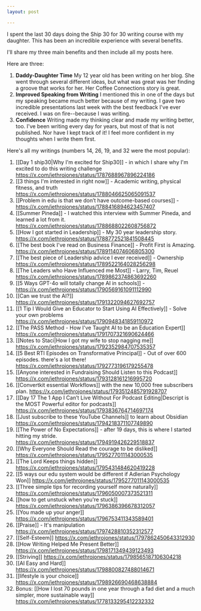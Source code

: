 ```yaml
---
layout: post

---
```

I spent the last 30 days doing the Ship 30 for 30 writing course with my daughter. This has been an incredible experience with several benefits. 

I'll share my three main benefits and then include all my posts here. 

Here are three: 

1. **Daddy-Daughter Time**
My 12 year old has been writing on her blog. She went through several different ideas, but what was great was her finding a groove that works for her. Her Coffee Connections story is great. 
1. **Improved Speaking from Writing**
I mentioned this in one of the days but my speaking became much better because of my writing. I gave two incredible presentations last week with the best feedback I've ever received. I was on fire--because I was writing. 
1. **Confidence**
Writing made my thinking clear and made my writing better, too. I've been writing every day for years, but most of that is not published. Nor have I kept track of it! I feel more confident in my thoughts when I write them first. 

Here's all my writings (numbers 14, 26, 19, and 32 were the most popular): 
1. [[Day 1 ship30|Why I'm excited for Ship30]] - in which I share why I'm excited to do this writing challenge
   https://x.com/jethrojones/status/1787688967896224186
2. [[3 things I'm interested in right now]] - Academic writing, physical fitness, and truth 
   https://x.com/jethrojones/status/1788046625065091537
3. [[Problem in edu is that we don’t have outcome-based courses]] - 
   https://x.com/jethrojones/status/1788416894623457407
4. [[Summer Pineda]] - I watched this interview with Summer Pineda, and learned a lot from it.
   https://x.com/jethrojones/status/1788688022608756872
5. [[How I got started in Leadership]] - My 30 year leadership story. 
   https://x.com/jethrojones/status/1788772521841508445
6. [[The best book I've read on Business Finance]] - Profit First is Amazing. 
   https://x.com/jethrojones/status/1789114074606805300
7. [[The best piece of Leadership advice I ever received]] - Ownership 
   https://x.com/jethrojones/status/1789522164028256298
8. [[The Leaders who Have Influenced me Most]] - Larry, Tim, Reuel 
   https://x.com/jethrojones/status/1789862374863692260
9. [[5 Ways GPT-4o will totally change AI in schools]] - 
   https://x.com/jethrojones/status/1790569161091112990
10. [[Can we trust the AI?]]
    https://x.com/jethrojones/status/1791322094627692757
11. [[1 Tip I Would Give an Educator to Start Using AI Effectively]] - Solve your own problems
    https://x.com/jethrojones/status/1790948341859110972
12. [[The PASS Method - How I've Taught AI to be an Education Expert]] 
    https://x.com/jethrojones/status/1791707321690624466
13. [[Notes to Staci|How I got my wife to stop nagging me]]
    https://x.com/jethrojones/status/1792352984707535357
14. [[5 Best RTI Episodes on Transformative Principal]] - Out of over 600 episodes. there's a lot there!
    https://x.com/jethrojones/status/1792773196179255478
15. [[Anyone interested in Fundraising Should Listen to this Podcast]]
    https://x.com/jethrojones/status/1793128161216995720
16. [[Convertkit essential Workflows]] with the new 10,000 free subscribers plan.
    https://x.com/jethrojones/status/1793512485791928707
17. [[Day 17 The 1 App I Can’t Live Without For Podcast Editing|Descript is the MOST Powerful editor for podcasts]]
    https://x.com/jethrojones/status/1793836764714697174
18. [[Just subscribe to these YouTube Channels]] to learn about Obsidian 
    https://x.com/jethrojones/status/1794218371107749890
19. [[The Power of No Expectations]] - after 19 days, this is where I started hitting my stride. 
    https://x.com/jethrojones/status/1794919426229518837
20. [[Why Everyone Should Read the courage to be disliked]]
    https://x.com/jethrojones/status/1795277011143000535
21. [[The Lord Keeps things hidden]]
    https://x.com/jethrojones/status/1795431484620419228
22. [[5 ways our edu system would be different if Adlerian Psychology Won]]
    https://x.com/jethrojones/status/1795277011143000535
23. [[Three simple tips for recording yourself more naturally]]
    https://x.com/jethrojones/status/1796050007373521311
24. [[how to get unstuck when you're stuck]]
    https://x.com/jethrojones/status/1796386396678312057
25. [[You made up your anger]]
    https://x.com/jethrojones/status/1796753411343589401
26. [[Praise]] - It's manipulation
    https://x.com/jethrojones/status/1797428810352312577
27. [[Self-Esteem]]
    https://x.com/jethrojones/status/1797862450643312930
28. [[How Writing Helped Me Present Better]]
    https://x.com/jethrojones/status/1798171349439123493
29. [[Striving]]
    https://x.com/jethrojones/status/1798565187106304218
30. [[AI Easy and Hard]]
    https://x.com/jethrojones/status/1798800827488014671
31. [[lifestyle is your choice]]
    https://x.com/jethrojones/status/1798926690468638884
32. Bonus: [[How I lost 70 pounds in one year through a fad diet and a much simpler, more sustainable way]]
    https://x.com/jethrojones/status/1778133295412232332
    